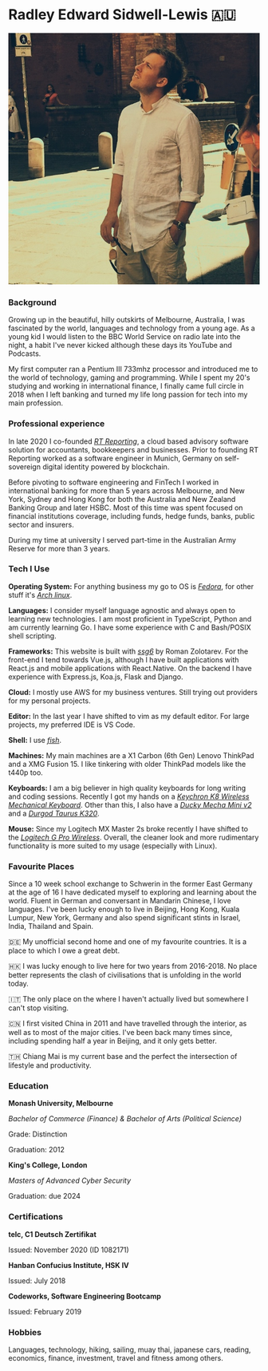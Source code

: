 # Radley Edward Sidwell-Lewis 🇦🇺

![about-author](../assets/about-author-001.jpeg)

### Background

Growing up in the beautiful, hilly outskirts of Melbourne, Australia, I was fascinated by the world, languages and technology from a young age. As a young kid I would listen to the BBC World Service on radio late into the night, a habit I've never kicked although these days its YouTube and Podcasts. 

My first computer ran a Pentium III 733mhz processor and introduced me to the world of technology, gaming and programming. While I spent my 20's studying and working in international finance, I finally came full circle in 2018 when I left banking and turned my life long passion for tech into my main profession.

### Professional experience

In late 2020 I co-founded _[RT Reporting](https://www.rtreporting.com)_, a cloud based advisory software solution for accountants, bookkeepers and businesses. Prior to founding RT Reporting worked as a software engineer in Munich, Germany on self-sovereign digital identity powered by blockchain. 

Before pivoting to software engineering and FinTech I worked in international banking for more than 5 years across Melbourne, and New York, Sydney and Hong Kong for both the Australia and New Zealand Banking Group and later HSBC. Most of this time was spent focused on financial institutions coverage, including funds, hedge funds, banks, public sector and insurers. 

During my time at university I served part-time in the Australian Army Reserve for more than 3 years.

### Tech I Use

**Operating System:** For anything business my go to OS is _[Fedora](https://getfedora.org/)_, for other stuff it's _[Arch linux](https://archlinux.org/)_.

**Languages:** I consider myself language agnostic and always open to learning new technologies. I am most proficient in TypeScript, Python and am currently learning Go. I have some experience with C and Bash/POSIX shell scripting.

**Frameworks:** This website is built with _[ssg6](https://romanzolotarev.com/ssg.html)_ by Roman Zolotarev. For the front-end I tend towards Vue.js, although I have built applications with React.js and mobile applications with React.Native. On the backend I have experience with Express.js, Koa.js, Flask and Django. 

**Cloud:** I mostly use AWS for my business ventures. Still trying out providers for my personal projects.

**Editor:** In the last year I have shifted to vim as my default editor. For large projects, my preferred IDE is VS Code.

**Shell:** I use _[fish](https://fishshell.com)_. 

**Machines:** My main machines are a X1 Carbon (6th Gen) Lenovo ThinkPad and a XMG Fusion 15. I like tinkering with older ThinkPad models like the t440p too.

**Keyboards:** I am a big believer in high quality keyboards for long writing and coding sessions. Recently I got my hands on a _[Keychron K8 Wireless Mechanical Keyboard](https://www.keychron.com/products/keychron-k8-tenkeyless-wireless-mechanical-keyboard?utm_campaign=shipping-confirmation-email&utm_medium=email&utm_source=OrderlyEmails&utm_content=product)_. Other than this, I also have a _[Ducky Mecha Mini v2](https://mechanicalkeyboards.com/shop/index.php?l=product_detail&p=5593)_ and a _[Durgod Taurus K320](https://www.amazon.com/DURGOD-Mechanical-Keyboard-Interface-Anti-Ghosting/dp/B078HFTTYK)_.

**Mouse:** Since my Logitech MX Master 2s broke recently I have shifted to the _[Logitech G Pro Wireless](https://www.rtings.com/mouse/reviews/logitech/g-pro-wireless)_. Overall, the cleaner look and more rudimentary functionality is more suited to my usage (especially with Linux).

### Favourite Places

Since a 10 week school exchange to Schwerin in the former East Germany at the age of 16 I have dedicated myself to exploring and learning about the world. Fluent in German and conversant in Mandarin Chinese, I love languages. I've been lucky enough to live in Beijing, Hong Kong, Kuala Lumpur, New York, Germany and also spend significant stints in Israel, India, Thailand and Spain. 

🇩🇪 My unofficial second home and one of my favourite countries. It is a place to which I owe a great debt.

🇭🇰 I was lucky enough to live here for two years from 2016-2018. No place better represents the clash of civilisations that is unfolding in the world today.

🇮🇹 The only place on the where I haven't actually lived but somewhere I can't stop visiting.

🇨🇳 I first visited China in 2011 and have travelled through the interior, as well as to most of the major cities. I've been back many times since, including spending half a year in Beijing, and it only gets better.

🇹🇭 Chiang Mai is my current base and the perfect the intersection of lifestyle and productivity.

### Education

**Monash University, Melbourne**

*Bachelor of Commerce (Finance) & Bachelor of Arts (Political Science)*  

Grade: Distinction  

Graduation: 2012 

**King's College, London**

*Masters of Advanced Cyber Security*  

Graduation: due 2024  

### Certifications

**telc, C1 Deutsch Zertifikat**  

Issued: November 2020 (ID 1082171)  

**Hanban Confucius Institute, HSK IV**  

Issued: July 2018  

**Codeworks, Software Engineering Bootcamp**  

Issued: February 2019  

### Hobbies

Languages, technology, hiking, sailing, muay thai, japanese cars, reading, economics, finance, investment, travel and fitness among others.

